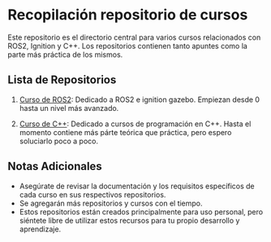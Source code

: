 # Recopilación repositorio de cursos

Este repositorio es el directorio central para varios cursos relacionados con ROS2, Ignition y C++. Los repositorios contienen tanto apuntes como la parte más práctica de los mismos. 

## Lista de Repositorios

1. [Curso de ROS2](enlace-al-repositorio-ros2): Dedicado a ROS2 e ignition gazebo. Empiezan desde 0 hasta un nivel más avanzado.

3. [Curso de C++](enlace-al-repositorio-cpp): Dedicado a cursos de programación en C++. Hasta el momento contiene más párte teórica que práctica, pero espero soluciarlo poco a poco.

## Notas Adicionales

- Asegúrate de revisar la documentación y los requisitos específicos de cada curso en sus respectivos repositorios.
- Se agregarán más repositorios y cursos con el tiempo.
- Estos repositorios están creados principalmente para uso personal, pero siéntete libre de utilizar estos recursos para tu propio desarrollo y aprendizaje.